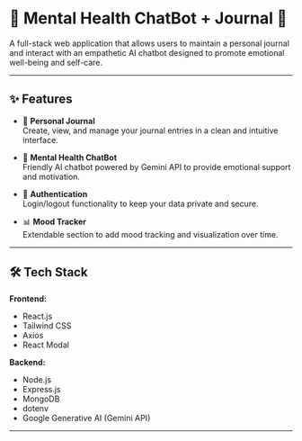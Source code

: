 # 🧠 Mental Health ChatBot + Journal 💬

A full-stack web application that allows users to maintain a personal journal and interact with an empathetic AI chatbot designed to promote emotional well-being and self-care.

---

## ✨ Features

- 📝 **Personal Journal**  
  Create, view, and manage your journal entries in a clean and intuitive interface.

- 💬 **Mental Health ChatBot**  
  Friendly AI chatbot powered by Gemini API to provide emotional support and motivation.

- 🔐 **Authentication**  
  Login/logout functionality to keep your data private and secure.

- 📊 **Mood Tracker**  
  Extendable section to add mood tracking and visualization over time.

---

## 🛠️ Tech Stack

**Frontend:**
- React.js  
- Tailwind CSS  
- Axios  
- React Modal

**Backend:**
- Node.js  
- Express.js  
- MongoDB  
- dotenv  
- Google Generative AI (Gemini API)

---
